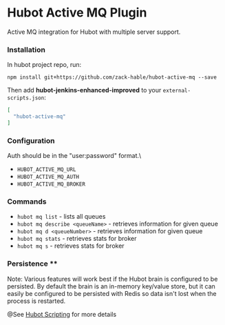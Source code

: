 # Hubot Active MQ Plugin

Active MQ integration for Hubot with multiple server support.

### Installation

In hubot project repo, run:

`npm install git+https://github.com/zack-hable/hubot-active-mq --save`

Then add **hubot-jenkins-enhanced-improved** to your `external-scripts.json`:

```json
[
  "hubot-active-mq"
]
```


### Configuration
Auth should be in the "user:password" format.\

- ```HUBOT_ACTIVE_MQ_URL```
- ```HUBOT_ACTIVE_MQ_AUTH```
- ```HUBOT_ACTIVE_MQ_BROKER```

### Commands
- ```hubot mq list``` - lists all queues
- ```hubot mq describe <queueName>``` - retrieves information for given queue
- ```hubot mq d <queueNumber>``` - retrieves information for given queue
- ```hubot mq stats``` - retrieves stats for broker
- ```hubot mq s``` - retrieves stats for broker

### Persistence **
Note: Various features will work best if the Hubot brain is configured to be persisted. By default
the brain is an in-memory key/value store, but it can easily be configured to be persisted with Redis so
data isn't lost when the process is restarted.

@See [Hubot Scripting](https://hubot.github.com/docs/scripting/) for more details
